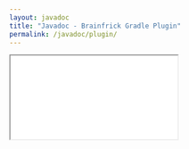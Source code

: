 ```yaml
---
layout: javadoc
title: "Javadoc - Brainfrick Gradle Plugin"
permalink: /javadoc/plugin/
---
```


<div class="javadoc-container">
  <iframe class="javadoc-frame" src="{{site.baseurl}}/apidoc/plugin/"></iframe>
</div>

